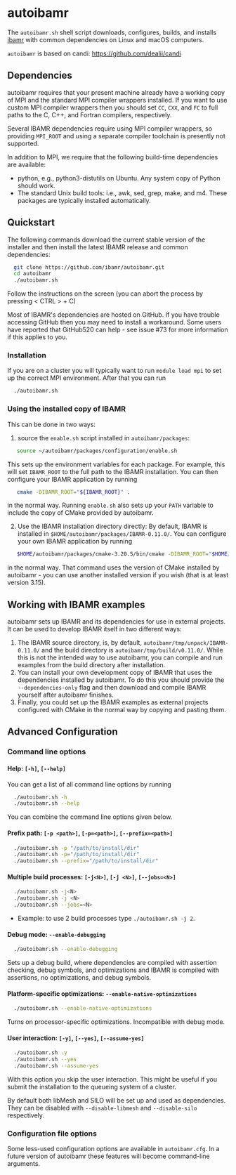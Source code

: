 autoibamr
=========

The ``autoibamr.sh`` shell script downloads, configures, builds, and installs
[ibamr](https://ibamr.github.io) with common dependencies on
Linux and macOS computers.

`autoibamr` is based on candi: https://github.com/dealii/candi

Dependencies
----

autoibamr requires that your present machine already have a working copy of MPI
and the standard MPI compiler wrappers installed. If you want to use custom MPI
compiler wrappers then you should set `CC`, `CXX`, and `FC` to full paths to the
C, C++, and Fortran compilers, respectively.

Several IBAMR dependencies require using MPI compiler wrappers, so providing
`MPI_ROOT` and using a separate compiler toolchain is presently not supported.

In addition to MPI, we require that the following build-time dependencies are
available:
- python, e.g., python3-distutils on Ubuntu. Any system copy of Python should
  work.
- The standard Unix build tools: i.e., awk, sed, grep, make, and m4. These
  packages are typically installed automatically.

Quickstart
----

The following commands download the current stable version of the installer and
then install the latest IBAMR release and common dependencies:

```bash
  git clone https://github.com/ibamr/autoibamr.git
  cd autoibamr
  ./autoibamr.sh
```

Follow the instructions on the screen
(you can abort the process by pressing < CTRL > + C)

Most of IBAMR's dependencies are hosted on GitHub. If you have trouble
accessing GitHub then you may need to install a workaround. Some users have
reported that GitHub520 can help - see issue #73 for more information if this
applies to you.


### Installation

If you are on a cluster you will typically want to run `module load mpi` to set
up the correct MPI environment. After that you can run

```bash
  ./autoibamr.sh
```

### Using the installed copy of IBAMR

This can be done in two ways:
1. source the `enable.sh` script installed in `autoibamr/packages`:

```bash
   source ~/autoibamr/packages/configuration/enable.sh
```

   This sets up the environment variables for each package. For example, this
   will set `IBAMR_ROOT` to the full path to the IBAMR installation. You can then
   configure your IBAMR application by running

```bash
   cmake -DIBAMR_ROOT="${IBAMR_ROOT}" .
```
   in the normal way. Running `enable.sh` also sets up your `PATH` variable to
   include the copy of CMake provided by autoibamr.

2. Use the IBAMR installation directory directly: By default, IBAMR is installed
   in `$HOME/autoibamr/packages/IBAMR-0.11.0/`. You can configure your own IBAMR
   application by running

```bash
   $HOME/autoibamr/packages/cmake-3.20.5/bin/cmake -DIBAMR_ROOT="$HOME/autoibamr/packages/IBAMR-0.11.0/" .
```
   in the normal way. That command uses the version of CMake installed by
   autoibamr - you can use another installed version if you wish (that is at
   least version 3.15).

Working with IBAMR examples
----
autoibamr sets up IBAMR and its dependencies for use in external projects. It
can be used to develop IBAMR itself in two different ways:
1. The IBAMR source directory, is, by default, `autoibamr/tmp/unpack/IBAMR-0.11.0/`
   and the build directory is `autoibamr/tmp/build/v0.11.0/`. While this is not
   the intended way to use autoibamr, you can compile and run examples from the
   build directory after installation.
2. You can install your own development copy of IBAMR that uses the dependencies
   installed by autoibamr. To do this you should provide the `--dependencies-only`
   flag and then download and compile IBAMR yourself after autoibamr finishes.
3. Finally, you could set up the IBAMR examples as external projects configured
   with CMake in the normal way by copying and pasting them.

Advanced Configuration
----

### Command line options

#### Help: ``[-h]``, ``[--help]``
You can get a list of all command line options by running
```bash
  ./autoibamr.sh -h
  ./autoibamr.sh --help
```

You can combine the command line options given below.

#### Prefix path: ``[-p <path>]``, ``[-p=<path>]``, ``[--prefix=<path>]``
```bash
  ./autoibamr.sh -p "/path/to/install/dir"
  ./autoibamr.sh -p="/path/to/install/dir"
  ./autoibamr.sh --prefix="/path/to/install/dir"
```

#### Multiple build processes: ``[-j<N>]``, ``[-j <N>]``, ``[--jobs=<N>]``
```bash
  ./autoibamr.sh -j<N>
  ./autoibamr.sh -j <N>
  ./autoibamr.sh --jobs=<N>
```

* Example: to use 2 build processes type ``./autoibamr.sh -j 2``.

#### Debug mode: `--enable-debugging`
```bash
  ./autoibamr.sh --enable-debugging
```
Sets up a debug build, where dependencies are compiled with assertion checking,
debug symbols, and optimizations and IBAMR is compiled with assertions, no
optimizations, and debug symbols.

#### Platform-specific optimizations: `--enable-native-optimizations`
```bash
  ./autoibamr.sh --enable-native-optimizations
```
Turns on processor-specific optimizations. Incompatible with debug mode.

#### User interaction: ``[-y]``, ``[--yes]``, ``[--assume-yes]``
```bash
  ./autoibamr.sh -y
  ./autoibamr.sh --yes
  ./autoibamr.sh --assume-yes
```

With this option you skip the user interaction. This might be useful if you
submit the installation to the queueing system of a cluster.

By default both libMesh and SILO will be set up and used as dependencies. They
can be disabled with `--disable-libmesh` and `--disable-silo` respectively.

### Configuration file options

Some less-used configuration options are available in `autoibamr.cfg`. In a
future version of autoibamr these features will become command-line arguments.
